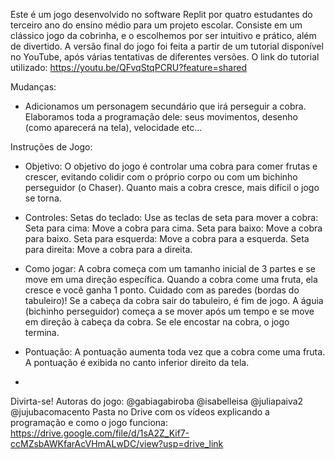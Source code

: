 Este é um jogo desenvolvido no software Replit por quatro estudantes do terceiro ano do ensino médio para um projeto escolar. Consiste em um clássico jogo da cobrinha, e o escolhemos por ser intuitivo e prático, além de divertido. A versão final do jogo foi feita a partir de um tutorial disponível no YouTube, após várias tentativas de diferentes versões. O link do tutorial utilizado: https://youtu.be/QFvqStqPCRU?feature=shared

Mudanças:

- Adicionamos um personagem secundário que irá perseguir a cobra. Elaboramos toda a programação dele: seus movimentos, desenho (como aparecerá na tela), velocidade etc...

Instruções de Jogo:

- Objetivo: O objetivo do jogo é controlar uma cobra para comer frutas e crescer, evitando colidir com o próprio corpo ou com um bichinho perseguidor (o Chaser). Quanto mais a cobra cresce, mais difícil o jogo se torna.

- Controles:
Setas do teclado: Use as teclas de seta para mover a cobra:
Seta para cima: Move a cobra para cima.
Seta para baixo: Move a cobra para baixo.
Seta para esquerda: Move a cobra para a esquerda.
Seta para direita: Move a cobra para a direita.

- Como jogar: A cobra começa com um tamanho inicial de 3 partes e se move em uma direção específica. Quando a cobra come uma fruta, ela cresce e você ganha 1 ponto.
Cuidado com as paredes (bordas do tabuleiro)! Se a cabeça da cobra sair do tabuleiro, é fim de jogo.
A águia (bichinho perseguidor) começa a se mover após um tempo e se move em direção à cabeça da cobra. Se ele encostar na cobra, o jogo termina.

- Pontuação: A pontuação aumenta toda vez que a cobra come uma fruta. A pontuação é exibida no canto inferior direito da tela.
- 
Divirta-se!
Autoras do jogo: @gabiagabiroba @isabelleisa @juliapaiva2 @jujubacomacento
Pasta no Drive com os vídeos explicando a programação e como o jogo funciona: https://drive.google.com/file/d/1sA2Z_Kif7-ccMZsbAWKfarAcVHmALwDC/view?usp=drive_link
